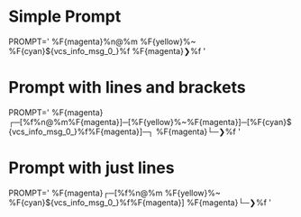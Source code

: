# Simple Prompt

PROMPT='
%F{magenta}%n@%m %F{yellow}%~ %F{cyan}${vcs_info_msg_0_}%f
%F{magenta}❯%f '


# Prompt with lines and brackets

PROMPT='
%F{magenta}┌─[%f%n@%m%F{magenta}]─[%F{yellow}%~%F{magenta}]─[%F{cyan}${vcs_info_msg_0_}%f%F{magenta}]─┐
%F{magenta}└─❯%f '

# Prompt with just lines

PROMPT='
%F{magenta}┌─[%f%n@%m %F{yellow}%~ %F{cyan}${vcs_info_msg_0_}%f%F{magenta}]
%F{magenta}└─❯%f '
